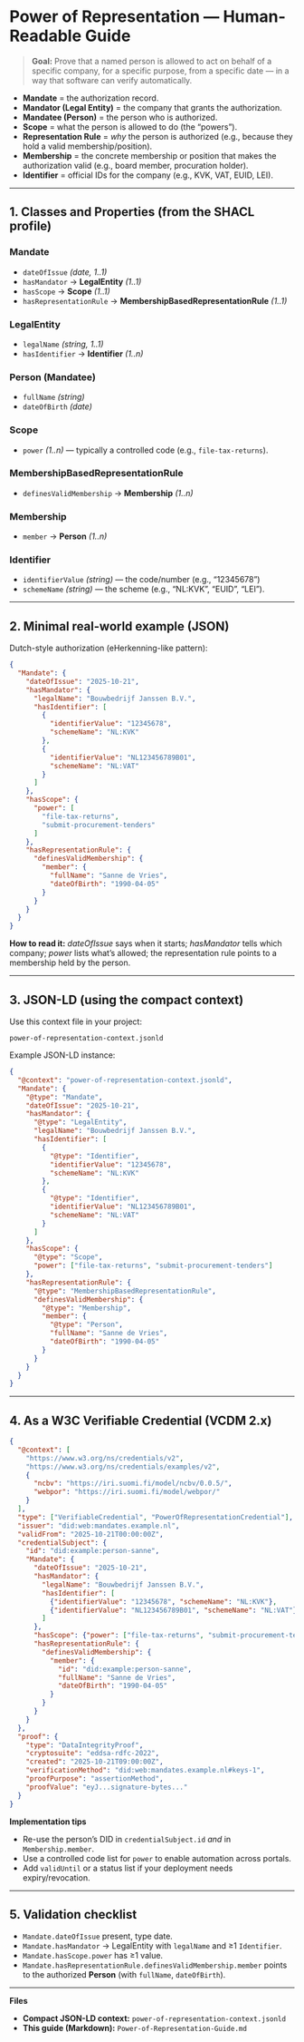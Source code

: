 
# Power of Representation — Human-Readable Guide

> **Goal:** Prove that a named person is allowed to act on behalf of a specific company, for a specific purpose, from a specific date — in a way that software can verify automatically.

- **Mandate** = the authorization record.
- **Mandator (Legal Entity)** = the company that grants the authorization.
- **Mandatee (Person)** = the person who is authorized.
- **Scope** = what the person is allowed to do (the “powers”).
- **Representation Rule** = *why* the person is authorized (e.g., because they hold a valid membership/position).
- **Membership** = the concrete membership or position that makes the authorization valid (e.g., board member, procuration holder).
- **Identifier** = official IDs for the company (e.g., KVK, VAT, EUID, LEI).

---

## 1. Classes and Properties (from the SHACL profile)

### Mandate
- `dateOfIssue` *(date, 1..1)*
- `hasMandator` → **LegalEntity** *(1..1)*
- `hasScope` → **Scope** *(1..1)*
- `hasRepresentationRule` → **MembershipBasedRepresentationRule** *(1..1)*

### LegalEntity
- `legalName` *(string, 1..1)*
- `hasIdentifier` → **Identifier** *(1..n)*

### Person (Mandatee)
- `fullName` *(string)*
- `dateOfBirth` *(date)*

### Scope
- `power` *(1..n)* — typically a controlled code (e.g., `file-tax-returns`).

### MembershipBasedRepresentationRule
- `definesValidMembership` → **Membership** *(1..n)*

### Membership
- `member` → **Person** *(1..n)*

### Identifier
- `identifierValue` *(string)* — the code/number (e.g., “12345678”)
- `schemeName` *(string)* — the scheme (e.g., “NL:KVK”, “EUID”, “LEI”).

---

## 2. Minimal real-world example (JSON)
Dutch-style authorization (eHerkenning-like pattern):

```json
{
  "Mandate": {
    "dateOfIssue": "2025-10-21",
    "hasMandator": {
      "legalName": "Bouwbedrijf Janssen B.V.",
      "hasIdentifier": [
        {
          "identifierValue": "12345678",
          "schemeName": "NL:KVK"
        },
        {
          "identifierValue": "NL123456789B01",
          "schemeName": "NL:VAT"
        }
      ]
    },
    "hasScope": {
      "power": [
        "file-tax-returns",
        "submit-procurement-tenders"
      ]
    },
    "hasRepresentationRule": {
      "definesValidMembership": {
        "member": {
          "fullName": "Sanne de Vries",
          "dateOfBirth": "1990-04-05"
        }
      }
    }
  }
}
```

**How to read it:** *dateOfIssue* says when it starts; *hasMandator* tells which company; *power* lists what’s allowed; the representation rule points to a membership held by the person.

---

## 3. JSON-LD (using the compact context)

Use this context file in your project:
```
power-of-representation-context.jsonld
```

Example JSON-LD instance:

```json
{
  "@context": "power-of-representation-context.jsonld",
  "Mandate": {
    "@type": "Mandate",
    "dateOfIssue": "2025-10-21",
    "hasMandator": {
      "@type": "LegalEntity",
      "legalName": "Bouwbedrijf Janssen B.V.",
      "hasIdentifier": [
        {
          "@type": "Identifier",
          "identifierValue": "12345678",
          "schemeName": "NL:KVK"
        },
        {
          "@type": "Identifier",
          "identifierValue": "NL123456789B01",
          "schemeName": "NL:VAT"
        }
      ]
    },
    "hasScope": {
      "@type": "Scope",
      "power": ["file-tax-returns", "submit-procurement-tenders"]
    },
    "hasRepresentationRule": {
      "@type": "MembershipBasedRepresentationRule",
      "definesValidMembership": {
        "@type": "Membership",
        "member": {
          "@type": "Person",
          "fullName": "Sanne de Vries",
          "dateOfBirth": "1990-04-05"
        }
      }
    }
  }
}
```

---

## 4. As a W3C Verifiable Credential (VCDM 2.x)

```json
{
  "@context": [
    "https://www.w3.org/ns/credentials/v2",
    "https://www.w3.org/ns/credentials/examples/v2",
    {
      "ncbv": "https://iri.suomi.fi/model/ncbv/0.0.5/",
      "webpor": "https://iri.suomi.fi/model/webpor/"
    }
  ],
  "type": ["VerifiableCredential", "PowerOfRepresentationCredential"],
  "issuer": "did:web:mandates.example.nl",
  "validFrom": "2025-10-21T00:00:00Z",
  "credentialSubject": {
    "id": "did:example:person-sanne",
    "Mandate": {
      "dateOfIssue": "2025-10-21",
      "hasMandator": {
        "legalName": "Bouwbedrijf Janssen B.V.",
        "hasIdentifier": [
          {"identifierValue": "12345678", "schemeName": "NL:KVK"},
          {"identifierValue": "NL123456789B01", "schemeName": "NL:VAT"}
        ]
      },
      "hasScope": {"power": ["file-tax-returns", "submit-procurement-tenders"]},
      "hasRepresentationRule": {
        "definesValidMembership": {
          "member": {
            "id": "did:example:person-sanne",
            "fullName": "Sanne de Vries",
            "dateOfBirth": "1990-04-05"
          }
        }
      }
    }
  },
  "proof": {
    "type": "DataIntegrityProof",
    "cryptosuite": "eddsa-rdfc-2022",
    "created": "2025-10-21T09:00:00Z",
    "verificationMethod": "did:web:mandates.example.nl#keys-1",
    "proofPurpose": "assertionMethod",
    "proofValue": "eyJ...signature-bytes..."
  }
}
```

**Implementation tips**
- Re-use the person’s DID in `credentialSubject.id` *and* in `Membership.member`.
- Use a controlled code list for `power` to enable automation across portals.
- Add `validUntil` or a status list if your deployment needs expiry/revocation.

---

## 5. Validation checklist
- `Mandate.dateOfIssue` present, type date.
- `Mandate.hasMandator` → LegalEntity with `legalName` and ≥1 `Identifier`.
- `Mandate.hasScope.power` has ≥1 value.
- `Mandate.hasRepresentationRule.definesValidMembership.member` points to the authorized **Person** (with `fullName`, `dateOfBirth`).

---

**Files**
- **Compact JSON-LD context:** `power-of-representation-context.jsonld`
- **This guide (Markdown):** `Power-of-Representation-Guide.md`
